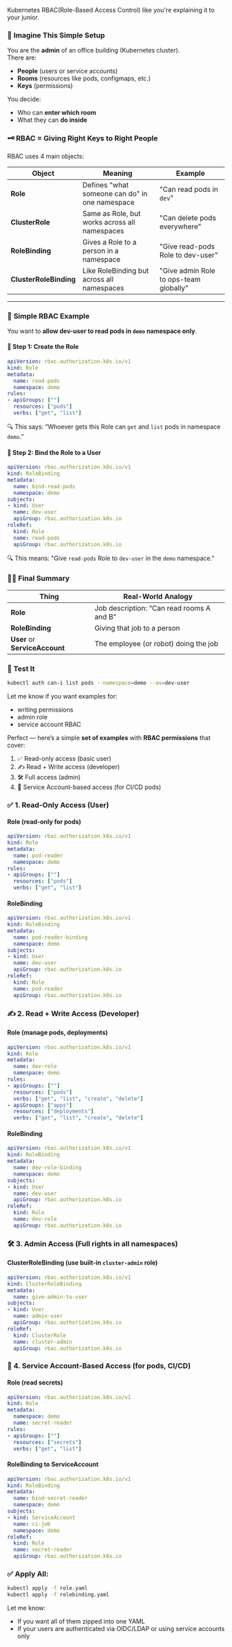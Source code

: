 Kubernetes RBAC(Role-Based Access Control) like you're explaining it to your junior.

### 🧠 **Imagine This Simple Setup**

You are the **admin** of an office building (Kubernetes cluster).  
There are:

- **People** (users or service accounts)
- **Rooms** (resources like pods, configmaps, etc.)
- **Keys** (permissions)

You decide:

- Who can **enter which room**
- What they can **do inside**

### 🗝️ **RBAC = Giving Right Keys to Right People**

RBAC uses 4 main objects:

|Object|Meaning|Example|
|---|---|---|
|**Role**|Defines "what someone can do" in one namespace|"Can read pods in `dev`"|
|**ClusterRole**|Same as Role, but works across all namespaces|"Can delete pods everywhere"|
|**RoleBinding**|Gives a Role to a person in a namespace|"Give read-pods Role to dev-user"|
|**ClusterRoleBinding**|Like RoleBinding but across all namespaces|"Give admin Role to ops-team globally"|

---

### 🪪 **Simple RBAC Example**

You want to **allow dev-user to read pods in `demo` namespace only**.

#### 🔹 Step 1: Create the **Role**

```yaml
apiVersion: rbac.authorization.k8s.io/v1
kind: Role
metadata:
  name: read-pods
  namespace: demo
rules:
- apiGroups: [""]
  resources: ["pods"]
  verbs: ["get", "list"]
```

🔍 This says: “Whoever gets this Role can `get` and `list` pods in namespace `demo`.”

#### 🔹 Step 2: Bind the Role to a User

```yaml
apiVersion: rbac.authorization.k8s.io/v1
kind: RoleBinding
metadata:
  name: bind-read-pods
  namespace: demo
subjects:
- kind: User
  name: dev-user
  apiGroup: rbac.authorization.k8s.io
roleRef:
  kind: Role
  name: read-pods
  apiGroup: rbac.authorization.k8s.io
```

🔍 This means: "Give `read-pods` Role to `dev-user` in the `demo` namespace."

### 👨‍🏫 **Final Summary**

|Thing|Real-World Analogy|
|---|---|
|**Role**|Job description: “Can read rooms A and B”|
|**RoleBinding**|Giving that job to a person|
|**User** or **ServiceAccount**|The employee (or robot) doing the job|
### 🧪 Test It

```bash
kubectl auth can-i list pods --namespace=demo --as=dev-user
```

Let me know if you want examples for:

- writing permissions
- admin role
- service account RBAC

Perfect — here’s a simple **set of examples** with **RBAC permissions** that cover:

1. ✅ Read-only access (basic user)
2. ✍️ Read + Write access (developer)
3. 🛠️ Full access (admin)
4. 🤖 Service Account-based access (for CI/CD pods)

### ✅ 1. **Read-Only Access (User)**

#### Role (read-only for pods)

```yaml
apiVersion: rbac.authorization.k8s.io/v1
kind: Role
metadata:
  name: pod-reader
  namespace: demo
rules:
- apiGroups: [""]
  resources: ["pods"]
  verbs: ["get", "list"]
```

#### RoleBinding

```yaml
apiVersion: rbac.authorization.k8s.io/v1
kind: RoleBinding
metadata:
  name: pod-reader-binding
  namespace: demo
subjects:
- kind: User
  name: dev-user
  apiGroup: rbac.authorization.k8s.io
roleRef:
  kind: Role
  name: pod-reader
  apiGroup: rbac.authorization.k8s.io
```

### ✍️ 2. **Read + Write Access (Developer)**

#### Role (manage pods, deployments)

```yaml
apiVersion: rbac.authorization.k8s.io/v1
kind: Role
metadata:
  name: dev-role
  namespace: demo
rules:
- apiGroups: [""]
  resources: ["pods"]
  verbs: ["get", "list", "create", "delete"]
- apiGroups: ["apps"]
  resources: ["deployments"]
  verbs: ["get", "list", "create", "delete"]
```

#### RoleBinding

```yaml
apiVersion: rbac.authorization.k8s.io/v1
kind: RoleBinding
metadata:
  name: dev-role-binding
  namespace: demo
subjects:
- kind: User
  name: dev-user
  apiGroup: rbac.authorization.k8s.io
roleRef:
  kind: Role
  name: dev-role
  apiGroup: rbac.authorization.k8s.io
```

### 🛠️ 3. **Admin Access (Full rights in all namespaces)**

#### ClusterRoleBinding (use built-in `cluster-admin` role)

```yaml
apiVersion: rbac.authorization.k8s.io/v1
kind: ClusterRoleBinding
metadata:
  name: give-admin-to-user
subjects:
- kind: User
  name: admin-user
  apiGroup: rbac.authorization.k8s.io
roleRef:
  kind: ClusterRole
  name: cluster-admin
  apiGroup: rbac.authorization.k8s.io
```

### 🤖 4. **Service Account-Based Access (for pods, CI/CD)**

#### Role (read secrets)

```yaml
apiVersion: rbac.authorization.k8s.io/v1
kind: Role
metadata:
  namespace: demo
  name: secret-reader
rules:
- apiGroups: [""]
  resources: ["secrets"]
  verbs: ["get", "list"]
```

#### RoleBinding to ServiceAccount

```yaml
apiVersion: rbac.authorization.k8s.io/v1
kind: RoleBinding
metadata:
  name: bind-secret-reader
  namespace: demo
subjects:
- kind: ServiceAccount
  name: ci-job
  namespace: demo
roleRef:
  kind: Role
  name: secret-reader
  apiGroup: rbac.authorization.k8s.io
```

### ✅ Apply All:

```bash
kubectl apply -f role.yaml
kubectl apply -f rolebinding.yaml
```

Let me know:

- If you want all of them zipped into one YAML
- If your users are authenticated via OIDC/LDAP or using service accounts only